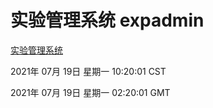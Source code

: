 # 实验管理系统 expadmin
[实验管理系统](http://59.174.26.185:56808/expadmin-782313d2-e1b1-4ea7-932e-3a55e6a1a4d0/)

2021年 07月 19日 星期一 10:20:01 CST

2021年 07月 19日 星期一 02:20:01 GMT
